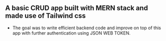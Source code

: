 ## A basic CRUD app built with MERN stack and made use of Tailwind css

- The goal was to write efficient backend code and improve on top of this app with further authentication using JSON WEB TOKEN.
